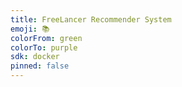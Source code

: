 ```yaml
---
title: FreeLancer Recommender System
emoji: 📚
colorFrom: green
colorTo: purple
sdk: docker
pinned: false
---
```

